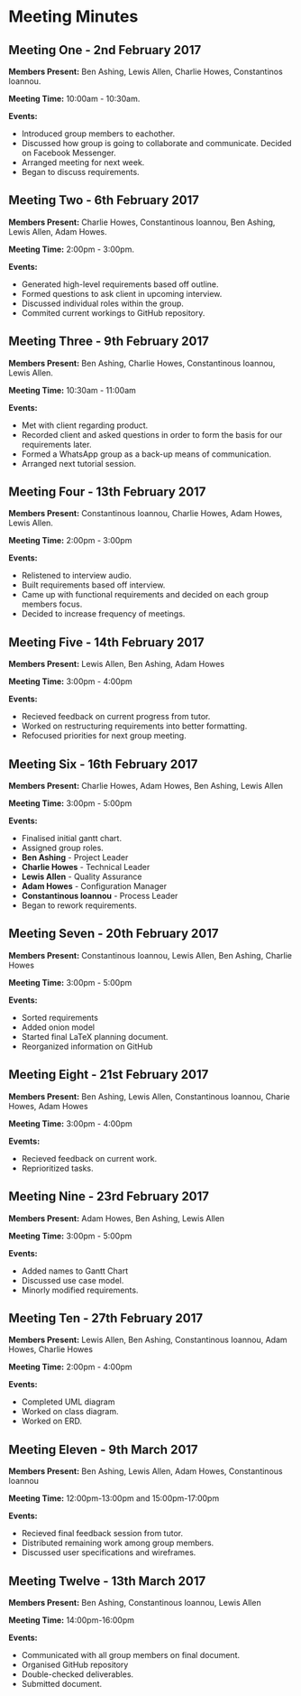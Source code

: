 # Meeting Minutes

## Meeting One - 2nd February 2017
__Members Present:__ Ben Ashing, Lewis Allen, Charlie Howes, Constantinos Ioannou.

__Meeting Time:__ 10:00am - 10:30am.

__Events:__ 

- Introduced group members to eachother.
- Discussed how group is going to collaborate and communicate. Decided on Facebook Messenger.
- Arranged meeting for next week.
- Began to discuss requirements.
 
## Meeting Two - 6th February 2017
__Members Present:__ Charlie Howes, Constantinous Ioannou, Ben Ashing, Lewis Allen, Adam Howes.

__Meeting Time:__ 2:00pm - 3:00pm.

__Events:__

- Generated high-level requirements based off outline.
- Formed questions to ask client in upcoming interview.
- Discussed individual roles within the group.
- Commited current workings to GitHub repository. 

## Meeting Three - 9th February 2017
__Members Present:__ Ben Ashing, Charlie Howes, Constantinous Ioannou, Lewis Allen.

__Meeting Time:__ 10:30am - 11:00am

__Events:__

- Met with client regarding product.
- Recorded client and asked questions in order to form the basis for our requirements later.
- Formed a WhatsApp group as a back-up means of communication.
- Arranged next tutorial session.

## Meeting Four - 13th February 2017
__Members Present:__ Constantinous Ioannou, Charlie Howes, Adam Howes, Lewis Allen.

__Meeting Time:__ 2:00pm - 3:00pm

__Events:__

- Relistened to interview audio.
- Built requirements based off interview.
- Came up with functional requirements and decided on each group members focus.
- Decided to increase frequency of meetings.

## Meeting Five - 14th February 2017
__Members Present:__ Lewis Allen, Ben Ashing, Adam Howes

__Meeting Time:__ 3:00pm - 4:00pm

__Events:__

- Recieved feedback on current progress from tutor.
- Worked on restructuring requirements into better formatting.
- Refocused priorities for next group meeting.

## Meeting Six - 16th February 2017
__Members Present:__ Charlie Howes, Adam Howes, Ben Ashing, Lewis Allen

__Meeting Time:__ 3:00pm - 5:00pm

__Events:__

- Finalised initial gantt chart.
- Assigned group roles.
 - __Ben Ashing__ - Project Leader
 - __Charlie Howes__ - Technical Leader
 - __Lewis Allen__ - Quality Assurance
 - __Adam Howes__ - Configuration Manager
 - __Constantinous Ioannou__ - Process Leader
- Began to rework requirements.

## Meeting Seven - 20th February 2017
__Members Present:__ Constantinous Ioannou, Lewis Allen, Ben Ashing, Charlie Howes

__Meeting Time:__ 3:00pm - 5:00pm

__Events:__

- Sorted requirements
- Added onion model
- Started final LaTeX planning document.
- Reorganized information on GitHub

## Meeting Eight - 21st February 2017
__Members Present:__ Ben Ashing, Lewis Allen, Constantinous Ioannou, Charie Howes, Adam Howes

__Meeting Time:__ 3:00pm - 4:00pm

__Evemts:__

- Recieved feedback on current work.
- Reprioritized tasks.

## Meeting Nine - 23rd February 2017
__Members Present:__ Adam Howes, Ben Ashing, Lewis Allen

__Meeting Time:__ 3:00pm - 5:00pm

__Events:__

- Added names to Gantt Chart
- Discussed use case model.
- Minorly modified requirements.

## Meeting Ten - 27th February 2017
__Members Present:__ Lewis Allen, Ben Ashing, Constantinous Ioannou, Adam Howes, Charlie Howes

__Meeting Time:__ 2:00pm - 4:00pm

__Events:__

- Completed UML diagram
- Worked on class diagram.
- Worked on ERD.

## Meeting Eleven - 9th March 2017
__Members Present:__ Ben Ashing, Lewis Allen, Adam Howes, Constantinous Ioannou

__Meeting Time:__ 12:00pm-13:00pm and 15:00pm-17:00pm

__Events:__

- Recieved final feedback session from tutor.
- Distributed remaining work among group members.
- Discussed user specifications and wireframes.

## Meeting Twelve - 13th March 2017
__Members Present:__ Ben Ashing, Constantinous Ioannou, Lewis Allen

__Meeting Time:__ 14:00pm-16:00pm

__Events:__

- Communicated with all group members on final document.
- Organised GitHub repository
- Double-checked deliverables.
- Submitted document.

